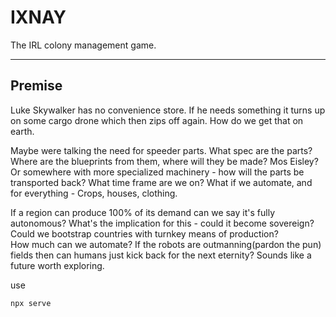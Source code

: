 # IXNAY

The IRL colony management game.

<hr>

<h2>Premise</h2>

Luke Skywalker has no convenience store. If he needs something it turns up on some cargo drone which then zips off again. How do we get that on earth. <br>

Maybe were talking the need for speeder parts. What spec are the parts? Where are the blueprints from them, where will they be made? Mos Eisley? Or somewhere with more specialized machinery - how will the parts be transported back? What time frame are we on? What if we automate, and for everything - Crops, houses, clothing.

If a region can produce 100% of its demand can we say it's fully autonomous? What's the implication for this - could it become sovereign? Could we bootstrap countries with turnkey means of production? <br>
How much can we automate? If the robots are outmanning(pardon the pun) fields then can humans just kick back for the next eternity? Sounds like a future worth exploring.

use

```
npx serve
```
